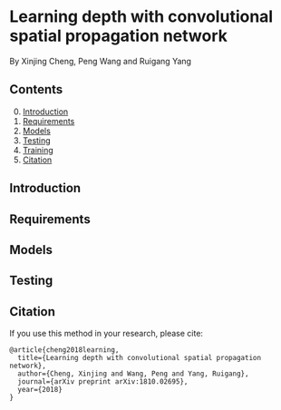 # Learning depth with convolutional spatial propagation network

By Xinjing Cheng, Peng Wang and Ruigang Yang

## Contents
0. [Introduction](#introduction)
0. [Requirements](#requirements)
0. [Models](#models)
0. [Testing](#testing)
0. [Training](#training)
0. [Citation](#citation)

## Introduction

## Requirements

## Models

## Testing


## Citation

If you use this method in your research, please cite:
```
@article{cheng2018learning,
  title={Learning depth with convolutional spatial propagation network},
  author={Cheng, Xinjing and Wang, Peng and Yang, Ruigang},
  journal={arXiv preprint arXiv:1810.02695},
  year={2018}
}
```
